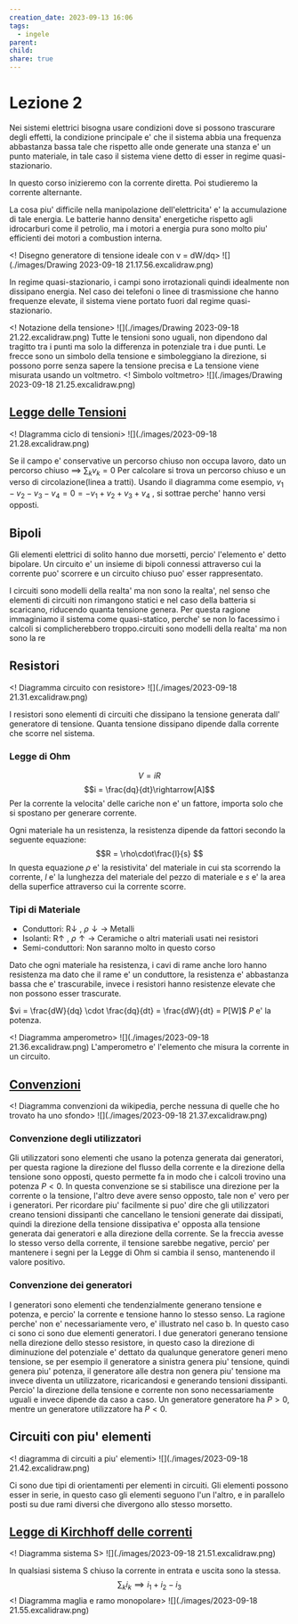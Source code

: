 ```yaml
---
creation_date: 2023-09-13 16:06
tags:
  - ingele
parent: 
child: 
share: true
---
```


# Lezione 2

Nei sistemi elettrici bisogna usare condizioni dove si possono trascurare degli effetti, la condizione principale e' che il sistema abbia una frequenza abbastanza bassa tale che rispetto alle onde generate una stanza e' un punto materiale, in tale caso il sistema viene detto di esser in regime quasi-stazionario. 

In questo corso inizieremo con la corrente diretta. Poi studieremo la corrente alternante.

La cosa piu' difficile nella manipolazione dell'elettricita' e' la accumulazione di tale energia. Le batterie hanno densita' energetiche rispetto agli idrocarburi come il petrolio, ma i motori a energia pura sono molto piu' efficienti dei motori a combustion interna.

<! Disegno generatore di tensione ideale con v = dW/dq>
![](./images/Drawing 2023-09-18 21.17.56.excalidraw.png)

In regime quasi-stazionario, i campi sono irrotazionali quindi idealmente non dissipano energia. Nel caso dei telefoni o linee di trasmissione che hanno frequenze elevate, il sistema viene portato fuori dal regime quasi-stazionario.

<! Notazione della tensione>
![](./images/Drawing 2023-09-18 21.22.excalidraw.png)
Tutte le tensioni sono uguali, non dipendono dal tragitto tra i punti ma solo la differenza in potenziale tra i due punti. Le frecce sono un simbolo della tensione e simboleggiano la direzione, si possono porre senza sapere la tensione precisa e 
La tensione viene misurata usando un voltmetro. 
<! Simbolo voltmetro>
![](./images/Drawing 2023-09-18 21.25.excalidraw.png)

## [Legge delle Tensioni](https://it.wikipedia.org/wiki/Leggi_di_Kirchhoff)

<! DIagramma ciclo di tensioni>
![](./images/2023-09-18 21.28.excalidraw.png)


Se il campo e' conservative un percorso chiuso non occupa lavoro, dato un percorso chiuso $\implies$ $\sum_kv_k=0$
Per calcolare si trova un percorso chiuso e un verso di circolazione(linea a tratti). Usando il diagramma come esempio, $v_1-v_2-v_3-v_4 = 0=-v_1+v_2+v_3+v_4$ , si sottrae perche' hanno versi opposti. 

## Bipoli

Gli elementi elettrici di solito hanno due morsetti, percio' l'elemento e' detto bipolare. Un circuito e' un insieme di bipoli connessi attraverso cui la corrente puo' scorrere e un circuito chiuso puo' esser rappresentato.

I circuiti sono modelli della realta' ma non sono la realta', nel senso che elementi di circuiti non rimangono statici e nel caso della batteria si scaricano, riducendo quanta tensione genera. Per questa ragione immaginiamo il sistema come quasi-statico, perche' se non lo facessimo i calcoli si complicherebbero troppo.circuiti sono modelli della realta' ma non sono la re
## Resistori

<! Diagramma circuito con resistore>
![](./images/2023-09-18 21.31.excalidraw.png)


I resistori sono elementi di circuiti che dissipano la tensione generata dall' generatore di tensione. Quanta tensione dissipano dipende dalla corrente che scorre nel sistema.

### Legge di Ohm

$$V = iR$$
$$i = \frac{dq}{dt}\rightarrow[A]$$
Per la corrente la velocita' delle cariche non e' un fattore, importa solo che si spostano per generare corrente.

Ogni materiale ha un resistenza, la resistenza dipende da fattori secondo la seguente equazione:
$$R = \rho\cdot\frac{l}{s} $$
In questa equazione $\rho$ e' la resistivita' del materiale in cui sta scorrendo la corrente, $l$ e' la lunghezza del materiale del pezzo di materiale e $s$ e' la area della superfice attraverso cui la corrente scorre.

### Tipi di Materiale

- Conduttori: R$\downarrow$ , $\rho\downarrow \rightarrow$ Metalli
- Isolanti: R$\uparrow$ , $\rho\uparrow\rightarrow$ Ceramiche o altri materiali usati nei resistori
- Semi-conduttori: Non saranno molto in questo corso

Dato che ogni materiale ha resistenza, i cavi di rame anche loro hanno resistenza ma dato che il rame e' un conduttore, la resistenza e' abbastanza bassa che e' trascurabile, invece i resistori hanno resistenze elevate che non possono esser trascurate.

$vi = \frac{dW}{dq} \cdot \frac{dq}{dt} = \frac{dW}{dt} = P[W]$
$P$ e' la potenza.

<! Diagramma amperometro>
![](./images/2023-09-18 21.36.excalidraw.png)
L'amperometro e' l'elemento che misura la corrente in un circuito.

## [Convenzioni](https://it.wikipedia.org/wiki/Convenzione_degli_utilizzatori_e_dei_generatori)

<! Diagramma convenzioni da wikipedia, perche nessuna di quelle che ho trovato ha uno sfondo>
![](./images/2023-09-18 21.37.excalidraw.png)
### Convenzione degli utilizzatori

Gli utilizzatori sono elementi che usano la potenza generata dai generatori, per questa ragione la direzione del flusso della corrente e la direzione della tensione sono opposti, questo permette fa in modo che i calcoli trovino una potenza $P<0$. In questa convenzione se si stabilisce una direzione per la corrente o la tensione, l'altro deve avere senso opposto, tale non e' vero per i generatori. Per ricordare piu' facilmente si puo' dire che gli utilizzatori creano tensioni dissipanti che cancellano le tensioni generate dai dissipati, quindi la direzione della tensione dissipativa e' opposta alla tensione generata dai generatori e alla direzione della corrente. Se la freccia avesse lo stesso verso della corrente, il tensione sarebbe negative, percio' per mantenere i segni per la Legge di Ohm si cambia il senso, mantenendo il valore positivo.
### Convenzione dei generatori

I generatori sono elementi che tendenzialmente generano tensione e potenza, e percio' la corrente e tensione hanno lo stesso senso. La ragione perche' non e' necessariamente vero, e' illustrato nel caso b. In questo caso ci sono ci sono due elementi generatori. I due generatori generano tensione nella direzione dello stesso resistore, in questo caso la direzione di diminuzione del potenziale e' dettato da qualunque generatore generi meno tensione, se per esempio il generatore a sinistra genera piu' tensione, quindi genera piu' potenza, il generatore alle destra non genera piu' tensione ma invece diventa un utilizzatore, ricaricandosi e generando tensioni dissipanti. Percio' la direzione della tensione e corrente non sono necessariamente uguali e invece dipende da caso a caso. Un generatore generatore ha $P>0$, mentre un generatore utilizzatore ha $P<0$.

## Circuiti con piu' elementi

<! diagramma di circuiti a piu' elementi>
![](./images/2023-09-18 21.42.excalidraw.png)

Ci sono due tipi di orientamenti per elementi in circuiti. Gli elementi possono esser in serie, in questo caso gli elementi seguono l'un l'altro, e in parallelo posti su due rami diversi che divergono allo stesso morsetto.

## [Legge di Kirchhoff delle correnti](https://it.wikipedia.org/wiki/Leggi_di_Kirchhoff)

<! Diagramma sistema S>
![](./images/2023-09-18 21.51.excalidraw.png)

In qualsiasi sistema S chiuso la corrente in entrata e uscita sono la stessa.
$$\sum_{k}i_{k}\implies i_1+i_2-i_3$$
<! Diagramma maglia e ramo monopolare>
![](./images/2023-09-18 21.55.excalidraw.png)
